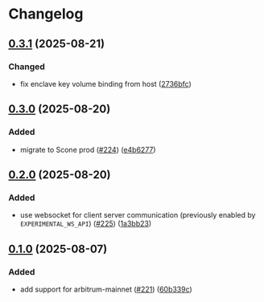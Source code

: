 # Changelog

## [0.3.1](https://github.com/iExecBlockchainComputing/iapp/compare/iapp-api-v0.3.0...iapp-api-v0.3.1) (2025-08-21)


### Changed

* fix enclave key volume binding from host ([2736bfc](https://github.com/iExecBlockchainComputing/iapp/commit/2736bfca822cce4d295b52eb17cb3752cc1cb9d9))

## [0.3.0](https://github.com/iExecBlockchainComputing/iapp/compare/iapp-api-v0.2.0...iapp-api-v0.3.0) (2025-08-20)


### Added

* migrate to Scone prod ([#224](https://github.com/iExecBlockchainComputing/iapp/issues/224)) ([e4b6277](https://github.com/iExecBlockchainComputing/iapp/commit/e4b62770ffd0df60364bdde17fbb883ced1fa7ef))

## [0.2.0](https://github.com/iExecBlockchainComputing/iapp/compare/iapp-api-v0.1.0...iapp-api-v0.2.0) (2025-08-20)


### Added

* use websocket for client server communication (previously enabled by `EXPERIMENTAL_WS_API`) ([#225](https://github.com/iExecBlockchainComputing/iapp/issues/225)) ([1a3bb23](https://github.com/iExecBlockchainComputing/iapp/commit/1a3bb235d2b13a467d46a48b97e0d6eddf8280ba))

## [0.1.0](https://github.com/iExecBlockchainComputing/iapp/compare/iapp-api-v0.0.1...iapp-api-v0.1.0) (2025-08-07)


### Added

* add support for arbitrum-mainnet ([#221](https://github.com/iExecBlockchainComputing/iapp/issues/221)) ([60b339c](https://github.com/iExecBlockchainComputing/iapp/commit/60b339cb29df8f13922ccb9f48fd9bc5356bd252))
